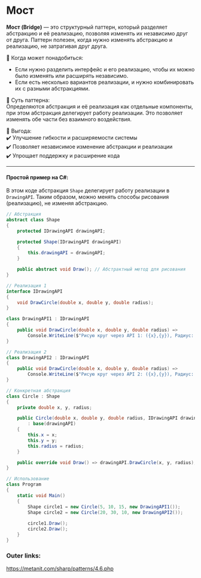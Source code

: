 
# Мост

**Мост (Bridge)** — это структурный паттерн, который разделяет абстракцию и её реализацию, позволяя изменять их независимо друг от друга. Паттерн полезен, когда нужно изменять абстракцию и реализацию, не затрагивая друг друга.

📌 Когда может понадобиться:  
- Если нужно разделить интерфейс и его реализацию, чтобы их можно было изменять или расширять независимо.  
- Если есть несколько вариантов реализации, и нужно комбинировать их с разными абстракциями.

📌 Суть паттерна:  
Определяются абстракция и её реализация как отдельные компоненты, при этом абстракция делегирует работу реализации. Это позволяет изменять обе части без взаимного воздействия.

📌 Выгода:  
✔️ Улучшение гибкости и расширяемости системы  
✔️ Позволяет независимое изменение абстракции и реализации  
✔️ Упрощает поддержку и расширение кода

---
#### Простой пример на C#:
В этом коде абстракция `Shape` делегирует работу реализации в `DrawingAPI`. Таким образом, можно менять способы рисования (реализацию), не изменяя абстракцию.

```csharp
// Абстракция
abstract class Shape
{
    protected IDrawingAPI drawingAPI;

    protected Shape(IDrawingAPI drawingAPI)
    {
        this.drawingAPI = drawingAPI;
    }

    public abstract void Draw(); // Абстрактный метод для рисования
}

// Реализация 1
interface IDrawingAPI
{
    void DrawCircle(double x, double y, double radius);
}

class DrawingAPI1 : IDrawingAPI
{
    public void DrawCircle(double x, double y, double radius) =>
        Console.WriteLine($"Рисую круг через API 1: ({x},{y}), Радиус: {radius}");
}

// Реализация 2
class DrawingAPI2 : IDrawingAPI
{
    public void DrawCircle(double x, double y, double radius) =>
        Console.WriteLine($"Рисую круг через API 2: ({x},{y}), Радиус: {radius}");
}

// Конкретная абстракция
class Circle : Shape
{
    private double x, y, radius;

    public Circle(double x, double y, double radius, IDrawingAPI drawingAPI)
        : base(drawingAPI)
    {
        this.x = x;
        this.y = y;
        this.radius = radius;
    }

    public override void Draw() => drawingAPI.DrawCircle(x, y, radius);
}

// Использование
class Program
{
    static void Main()
    {
        Shape circle1 = new Circle(5, 10, 15, new DrawingAPI1());
        Shape circle2 = new Circle(20, 30, 10, new DrawingAPI2());
        
        circle1.Draw();
        circle2.Draw();
    }
}
````

### Outer links:
https://metanit.com/sharp/patterns/4.6.php